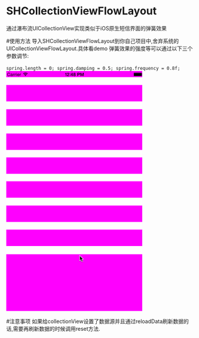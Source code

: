 # SHCollectionViewFlowLayout
通过瀑布流UICollectionView实现类似于iOS原生短信界面的弹簧效果

#使用方法
导入SHCollectionViewFlowLayout到你自己项目中,舍弃系统的UICollectionViewFlowLayout.具体看demo
弹簧效果的强度等可以通过以下三个参数调节:

`
    spring.length = 0;
    spring.damping = 0.5;
    spring.frequency = 0.8f;
`
![image](http://github.com/crossPQW/SHCollectionViewFlowLayout/raw/master/resoures/layout.gif)

#注意事项
如果给collectionView设置了数据源并且通过reloadData刷新数据的话,需要再刷新数据的时候调用reset方法.
